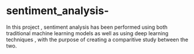 # sentiment_analysis-
In this project , sentiment analysis has been performed using both traditional machine learning models as well as using deep learning techniques , with the purpose of creating a comparitive study between the two. 
